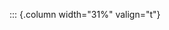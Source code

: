 <!-- Copyright (C) 2024  Kevin Sandom -->
<!-- Begin a new column of width 31%. -->

::: {.column width="31%" valign="t"}
